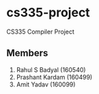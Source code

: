 # cs335-project
CS335 Compiler Project

## Members
1. Rahul S Badyal (160540)
2. Prashant Kardam (160499)
3. Amit Yadav (160099)
